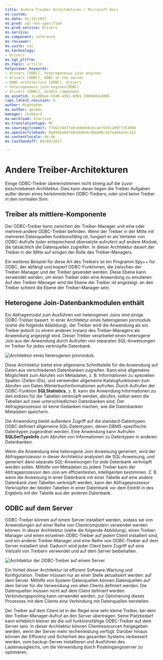 ```yaml
---
title: Andere Treiber Architekturen | Microsoft Docs
ms.custom: 
ms.date: 01/19/2017
ms.prod: sql-non-specified
ms.prod_service: drivers
ms.service: 
ms.component: reference
ms.reviewer: 
ms.suite: sql
ms.technology:
- drivers
ms.tgt_pltfrm: 
ms.topic: article
helpviewer_keywords:
- drivers [ODBC], heterogeneous join engines
- drivers [ODBC], ODBC on the server
- ODBC architecture [ODBC], drivers
- heterogeneous join engines[ODBC]
- drivers [ODBC], middle component
ms.assetid: 1cad06ee-5940-4361-8d01-7d850db1dd66
caps.latest.revision: 8
author: MightyPen
ms.author: genemi
manager: jhubbard
ms.workload: Inactive
ms.translationtype: MT
ms.sourcegitcommit: f7e6274d77a9cdd4de6cbcaef559ca99f77b3608
ms.openlocfilehash: 0a458ba0d7e83ab4e4c56ed40c34fae54e24c1b2
ms.contentlocale: de-de
ms.lasthandoff: 09/09/2017

---
```

# <a name="other-driver-architectures"></a>Andere Treiber-Architekturen
Einige ODBC-Treiber übereinstimmen nicht streng auf die zuvor beschriebenen Architektur. Dies kann daran liegen die Treiber Aufgaben außer denen eines herkömmlichen ODBC-Treibers, oder sind keine Treiber in den normalen Sinn.  
  
## <a name="driver-as-a-middle-component"></a>Treiber als mittlere-Komponente  
 Der ODBC-Treiber kann zwischen der Treiber-Manager und eine oder mehrere andere ODBC-Treiber befinden. Wenn der Treiber in der Mitte mit mehreren Datenquellen funktionsfähig ist, fungiert er als Verteiler von ODBC-Aufrufe (oder entsprechend übersetzte aufrufen) auf andere Module, die tatsächlich die Datenquellen zugreifen. In dieser Architektur dauert der Treiber in der Mitte auf einigen der Rolle des Treiber-Managers.  
  
 Ein weiteres Beispiel für diese Art des Treibers ist ein Programm Spy++ für ODBC, der abfängt und kopiert ODBC-Funktionen, die zwischen der Treiber-Manager und der Treiber gesendet werden. Diese Ebene kann verwendet werden, um einen Treiber oder eine Anwendung zu emulieren. Auf den Treiber-Manager wird die Ebene der Treiber ist angezeigt. an den Treiber scheint die Ebene der Treiber-Manager sein.  
  
## <a name="heterogeneous-join-engines"></a>Heterogene Join-Datenbankmodulen enthält  
 Ein Abfragemodul zum Ausführen von heterogenen Joins sind einige ODBC-Treiber basiert. In einer Architektur eines heterogenen joinmoduls (siehe die folgende Abbildung), der Treiber wird die Anwendung als ein Treiber jedoch zu einem anderen Instanz des Treiber-Managers als Anwendung angezeigt wird. Dieser Treiber verarbeitet einen heterogene Join aus der Anwendung durch Aufrufen von separaten SQL-Anweisungen im Treiber für jedes verknüpfte Datenbank.  
  
 ![Architektur eines heterogenen joinmoduls](../../odbc/reference/media/fig3-4.gif "fig3 4")  
  
 Diese Architektur bietet eine allgemeine Schnittstelle für die Anwendung auf Daten aus verschiedenen Datenbanken zugreifen. Kann eine allgemeine Möglichkeit zum Abrufen von Metadaten, z. B. Informationen zu speziellen Spalten (Zeilen-IDs), und verwenden allgemeine Katalogfunktionen zum Abrufen von Daten Wörterbuchinformationen aufrufen. Durch Aufrufen der ODBC-Funktion **SQLStatistics**, z. B. kann die Anwendung Informationen zu den Indizes für die Tabellen verknüpft werden, abrufen, selbst wenn die Tabellen auf zwei unterschiedlichen Datenbanken sind. Der Abfrageprozessor ist keine Gedanken machen, wie die Datenbanken Metadaten speichern.  
  
 Die Anwendung bietet außerdem Zugriff auf die standard-Datentypen. ODBC definiert allgemeine SQL-Datentypen, denen DBMS-spezifische Datentypen zugeordnet werden. Eine Anwendung kann Aufrufen **SQLGetTypeInfo** zum Abrufen von Informationen zu Datentypen in anderen Datenbanken.  
  
 Wenn die Anwendung eine heterogene Join-Anweisung generiert, wird der Abfrageprozessor in dieser Architektur analysiert die SQL-Anweisung, und generiert dann separate SQL-Anweisungen für jede Datenbank verknüpft werden sollen. Mithilfe von Metadaten zu jedem Treiber kann der Abfrageprozessor den Join am effizientesten, intelligenten bestimmen. Z. B. wenn die Anweisung in einer Datenbank mit einer Tabelle auf eine andere Datenbank zwei Tabellen verknüpft werden, kann der Abfrageprozessor Verknüpfen der beiden Tabellen in einer Datenbank vor dem Eintritt in des Ergebnis mit der Tabelle aus der anderen Datenbank.  
  
## <a name="odbc-on-the-server"></a>ODBC auf dem Server  
 ODBC-Treiber können auf einem Server installiert werden, sodass sie von Anwendungen auf einer Reihe von Clientcomputern verwendet werden können. In dieser Architektur (siehe die folgende Abbildung), einen Treiber-Manager und einen einzelnen ODBC-Treiber auf jedem Client installiert sind, und ein anderer Treiber-Manager und eine Reihe von ODBC-Treiber auf dem Server installiert sind. Dadurch wird jeder Client beim Zugriff auf eine Vielzahl von Treibern verwendet und auf dem Server beibehalten.  
  
 ![Architektur der ODBC-Treiber auf einem Server](../../odbc/reference/media/fig3-5.gif "FIG3 5")  
  
 Ein Vorteil dieser Architektur ist effizient Software-Wartung und Konfiguration. Treiber müssen nur an einer Stelle aktualisiert werden: auf dem Server. Mithilfe von System-Datenquellen können Datenquellen auf dem Server für die Verwendung von allen Clients definiert werden. Die Datenquellen müssen nicht auf dem Client definiert werden. Verbindungspooling kann verwendet werden, zur Optimierung dieses Prozesses mit dem Clients eine Verbindung mit Datenquellen herstellen.  
  
 Der Treiber auf dem Client ist in der Regel eine sehr kleine Treiber, bei dem den Treiber-Manager-Aufruf an den Server übertragen. Seine Platzbedarf kann erheblich kleiner als die voll funktionsfähige ODBC-Treiber auf dem Server sein. In dieser Architektur können Clientressourcen freigegeben werden, wenn der Server mehr rechenleistung verfügt. Darüber hinaus können der Effizienz und Sicherheit des gesamten Systems verbessert werden, vom backup-Server installieren und Ausführen des Lastenausgleichs, um die Verwendung durch Posteingangsserver zu optimieren.

